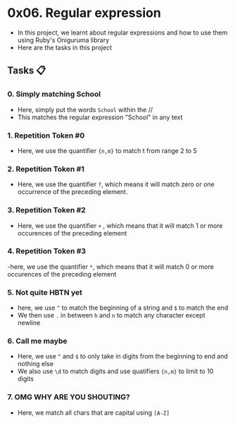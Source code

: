 # 0x06. Regular expression

- In this project, we learnt about regular expressions and how to use them using Ruby's Oniguruma library
- Here are the tasks in this project

## Tasks :clipboard:

### 0. Simply matching School

- Here, simply put the words ``School`` within the //
- This matches the regular expression "School" in any text

### 1. Repetition Token #0

- Here, we use the quantifier ``{n,m}`` to match t from range 2 to 5

### 2. Repetition Token #1

- Here, we use the quantifier ``?``, which means it will match zero or one occurrence of the preceding element.

### 3. Repetition Token #2

- Here, we use the quantifier ``+`` , which means that it will match 1 or more occurences of the preceding element

### 4. Repetition Token #3

-here, we use the quantifier ``*``, which means that it will match 0 or more occurences of the preceding element

### 5. Not quite HBTN yet

- here, we use ``^`` to match the beginning of a string and ``$`` to match the end
- We then use ``.`` in between ``h`` and ``n`` to match any character except newline

### 6. Call me maybe

- Here, we use ``^`` and ``$`` to only take in digits from the beginning to end and nothing else
- We also use ``\d`` to match digits and use quatifiers ``{n,m}`` to limit to 10 digits

### 7. OMG WHY ARE YOU SHOUTING?

- Here, we match all chars that are capital using ``[A-Z]``